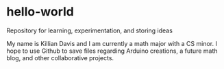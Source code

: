 # hello-world
Repository for learning, experimentation, and storing ideas

My name is Killian Davis and I am currently a math major with a CS minor. I hope to use Github to save files regarding Arduino creations, a future math blog, and other collaborative projects.
